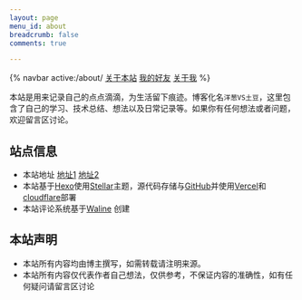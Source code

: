 ```yaml
---
layout: page
menu_id: about
breadcrumb: false
comments: true

---
```


{% navbar active:/about/ [关于本站](/about/) [我的好友](/about/friends/) [关于我](/about/me/) %}

本站是用来记录自己的点点滴滴，为生活留下痕迹。博客化名`洋葱VS土豆`，这里包含了自己的学习、技术总结、想法以及日常记录等。如果你有任何想法或者问题，欢迎留言区讨论。
## 站点信息
* 本站地址 [地址1](https://blog.chaochaoke.top/) [地址2](https://blog2.chaochaoke.top/)
* 本站基于[Hexo](https://github.com/hexojs/hexo)使用[Stellar](https://github.com/xaoxuu/hexo-theme-stellar)主题，源代码存储与[GitHub](https://github.com/parasolwaddledee/blog)并使用[Vercel](https://blog-parasolwaddledee.vercel.app/)和[cloudflare](https://dash.cloudflare.com/)部署
* 本站评论系统基于[Waline](https://github.com/walinejs/waline) 创建
## 本站声明
* 本站所有内容均由博主撰写，如需转载请注明来源。
* 本站所有内容仅代表作者自己想法，仅供参考，不保证内容的准确性，如有任何疑问请留言区讨论